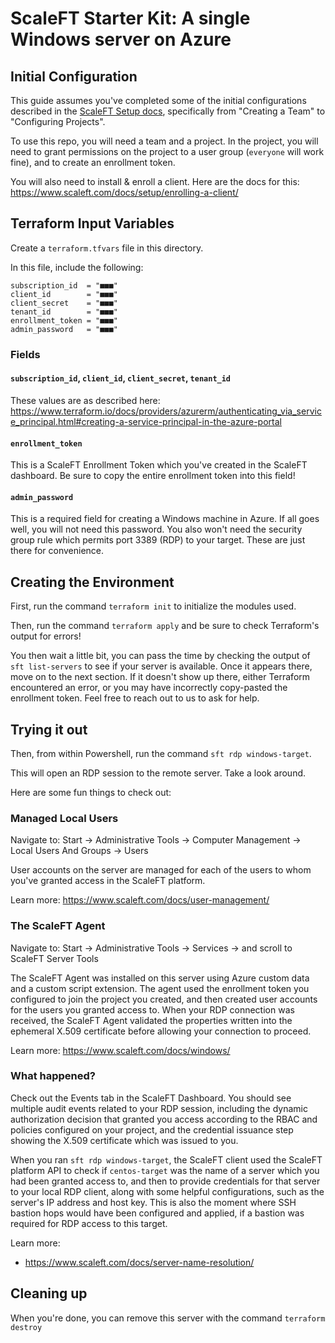 # ScaleFT Starter Kit: A single Windows server on Azure

## Initial Configuration

This guide assumes you've completed some of the initial configurations described in the [ScaleFT Setup docs](https://www.scaleft.com/docs/), specifically from "Creating a Team" to "Configuring Projects". 

To use this repo, you will need a team and a project. In the project, you will need to grant permissions on the project to a user group (`everyone` will work fine), and to create an enrollment token.

You will also need to install & enroll a client. Here are the docs for this: https://www.scaleft.com/docs/setup/enrolling-a-client/


## Terraform Input Variables

Create a `terraform.tfvars` file in this directory. 

In this file, include the following:
```
subscription_id  = "■■■"
client_id        = "■■■"
client_secret    = "■■■"
tenant_id        = "■■■"
enrollment_token = "■■■"
admin_password   = "■■■"
```

### Fields

#### `subscription_id`, `client_id`, `client_secret`, `tenant_id`

These values are as described here: https://www.terraform.io/docs/providers/azurerm/authenticating_via_service_principal.html#creating-a-service-principal-in-the-azure-portal

#### `enrollment_token`

This is a ScaleFT Enrollment Token which you've created in the ScaleFT dashboard. Be sure to copy the entire enrollment token into this field!

#### `admin_password`

This is a required field for creating a Windows machine in Azure. If all goes well, you will not need this password. You also won't need the security group rule which permits port 3389 (RDP) to your target. These are just there for convenience.

## Creating the Environment

First, run the command `terraform init` to initialize the modules used.

Then, run the command `terraform apply` and be sure to check Terraform's output for errors!

You then wait a little bit, you can pass the time by checking the output of `sft list-servers` to see if your server is available. Once it appears there, move on to the next section. If it doesn't show up there, either Terraform encountered an error, or you may have incorrectly copy-pasted the enrollment token. Feel free to reach out to us to ask for help.

## Trying it out

Then, from within Powershell, run the command `sft rdp windows-target`. 

This will open an RDP session to the remote server. Take a look around. 

Here are some fun things to check out:

### Managed Local Users

Navigate to: Start -> Administrative Tools -> Computer Management -> Local Users And Groups -> Users

User accounts on the server are managed for each of the users to whom you've granted access in the ScaleFT platform.

Learn more: https://www.scaleft.com/docs/user-management/

### The ScaleFT Agent

Navigate to: Start -> Administrative Tools -> Services -> and scroll to ScaleFT Server Tools 

The ScaleFT Agent was installed on this server using Azure custom data and a custom script extension. The agent used the enrollment token you configured to join the project you created, and then created user accounts for the users you granted access to. When your RDP connection was received, the ScaleFT Agent validated the properties written into the ephemeral X.509 certificate before allowing your connection to proceed.

Learn more: https://www.scaleft.com/docs/windows/

### What happened?

Check out the Events tab in the ScaleFT Dashboard. You should see multiple audit events related to your RDP session, including the dynamic authorization decision that granted you access according to the RBAC and policies configured on your project, and the credential issuance step showing the X.509 certificate which was issued to you.

When you ran `sft rdp windows-target`, the ScaleFT client used the ScaleFT platform API to check if `centos-target` was the name of a server which you had been granted access to, and then to provide credentials for that server to your local RDP client, along with some helpful configurations, such as the server's IP address and host key. This is also the moment where SSH bastion hops would have been configured and applied, if a bastion was required for RDP access to this target.

Learn more: 

* https://www.scaleft.com/docs/server-name-resolution/

## Cleaning up

When you're done, you can remove this server with the command `terraform destroy`

